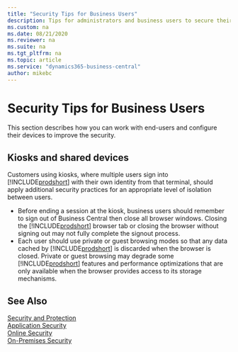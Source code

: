 ```yaml
---
title: "Security Tips for Business Users"
description: Tips for administrators and business users to secure their devices that access Business Central.
ms.custom: na
ms.date: 08/21/2020
ms.reviewer: na
ms.suite: na
ms.tgt_pltfrm: na
ms.topic: article
ms.service: "dynamics365-business-central"
author: mikebc
---
```


# Security Tips for Business Users

This section describes how you can work with end-users and configure their devices to improve the security.

## Kiosks and shared devices
Customers using kiosks, where multiple users sign into [!INCLUDE[prodshort](../developer/includes/prodshort.md)] with their own identity from that terminal, should apply additional security practices for an appropriate level of isolation between users.
 - Before ending a session at the kiosk, business users should remember to sign out of Business Central then close all browser windows. Closing the [!INCLUDE[prodshort](../developer/includes/prodshort.md)] browser tab or closing the browser without signing out may not fully complete the signout process.
 - Each user should use private or guest browsing modes so that any data cached by [!INCLUDE[prodshort](../developer/includes/prodshort.md)] is discarded when the browser is closed. Private or guest browsing may degrade some [!INCLUDE[prodshort](../developer/includes/prodshort.md)] features and performance optimizations that are only available when the browser provides access to its storage mechanisms.


## See Also  

[Security and Protection](security-and-protection.md)  
[Application Security](security-application.md)  
[Online Security](security-online.md)  
[On-Premises Security](security-onpremises.md)  
